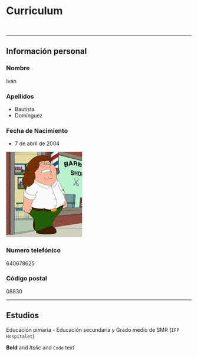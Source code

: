 # Curriculum
<section>
<br>
</section>
<hr>

## Información personal
### Nombre
Iván
### Apellidos
- Bautista 
- Domínguez
### Fecha de Nacimiento
- 7 de abril de 2004
<p>
<img src="/peter.PNG" alt="imagen">
</p>

### Numero telefónico
640678625
### Código postal
08830
<section>
<p></p>
</section>
<hr>

## Estudios
Educación pimaria - Educación secundaria y Grado medio de SMR (`IFP Hospitalet`)

**Bold** and *Italic* and `Code` text
